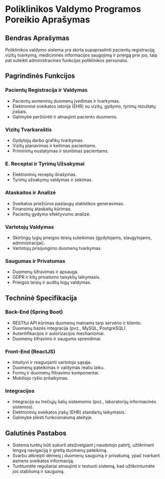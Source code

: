 # Poliklinikos Valdymo Programos Poreikio Aprašymas

## Bendras Aprašymas
Poliklinikos valdymo sistema yra skirta supaprastinti pacientų registraciją, vizitų tvarkymą, medicininės informacijos saugojimą ir prieigą prie jos, taip pat suteikti administracines funkcijas poliklinikos personalui.

## Pagrindinės Funkcijos

### Pacientų Registracija ir Valdymas
- Pacientų asmeninių duomenų įvedimas ir tvarkymas.
- Elektroninė sveikatos istorija (EHR) su vizitų, gydymo, tyrimų rezultatų įrašais.
- Galimybė peržiūrėti ir atnaujinti paciento duomenis.

### Vizitų Tvarkaraštis
- Gydytojų darbo grafikų tvarkymas.
- Vizitų planavimas ir keitimas pacientams.
- Priminimų nustatymas ir siuntimas pacientams.

### E. Receptai ir Tyrimų Užsakymai
- Elektroninių receptų išrašymas.
- Tyrimų užsakymų valdymas ir sekimas.

### Ataskaitos ir Analizė
- Sveikatos priežiūros paslaugų statistikos generavimas.
- Finansinių ataskaitų kūrimas.
- Pacientų gydymo efektyvumo analizė.

### Vartotojų Valdymas
- Skirtingų lygių prieigos teisių suteikimas (gydytojams, slaugytojams, administracijai).
- Vartotojų prisijungimo duomenų tvarkymas.

### Saugumas ir Privatumas
- Duomenų šifravimas ir apsauga.
- GDPR ir kitų privatumo taisyklių laikymasis.
- Prieigos teisių ir auditų logų valdymas.

## Techninė Specifikacija

### Back-End (Spring Boot)
- RESTful API kūrimas duomenų mainams tarp serverio ir kliento.
- Duomenų bazės integracija (pvz., MySQL, PostgreSQL).
- Autentifikacijos ir autorizacijos mechanizmai.
- Duomenų šifravimo ir saugumo sprendimai.

### Front-End (ReactJS)
- Intuityvi ir reaguojanti vartotojo sąsaja.
- Duomenų pateikimas ir valdymas realiu laiku.
- Formų ir duomenų filtravimo komponentai.
- Mobiliojo ryšio pritaikymas.

### Integracijos
- Integracija su trečiųjų šalių sistemomis (pvz., laboratorijų informacinės sistemos).
- Elektroninių sveikatos įrašų (EHR) standartų laikymasis.
- Galimybė plėsti funkcionalumą ateityje.

## Galutinės Pastabos
- Sistema turėtų būti sukurti atsižvelgiant į naudotojo patirtį, užtikrinant lengvą navigaciją ir greitą duomenų pateikimą.
- Svarbu atkreipti dėmesį į duomenų saugumą ir privatumą, ypač tvarkant asmens sveikatos informaciją.
- Turėtumėte reguliariai atnaujinti ir testuoti sistemą, kad užtikrintumėte jos stabilumą ir saugumą.

